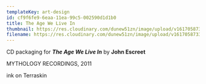```yaml
---
templateKey: art-design
id: cf9f6fe9-6eaa-11ea-99c5-002590d1d1b0
title: The Age We Live In
thumbnail: https://res.cloudinary.com/dunew51zn/image/upload/v1617058733/art_design/JE_TAWLI_final_T_q1sjdy.jpg
filename: https://res.cloudinary.com/dunew51zn/image/upload/v1617058733/art_design/JE_TAWLI_final_rjb0ws.jpg
---
```

CD packaging for ***The Age We Live In*** by **John Escreet**

MYTHOLOGY RECORDINGS, 2011

ink on Terraskin